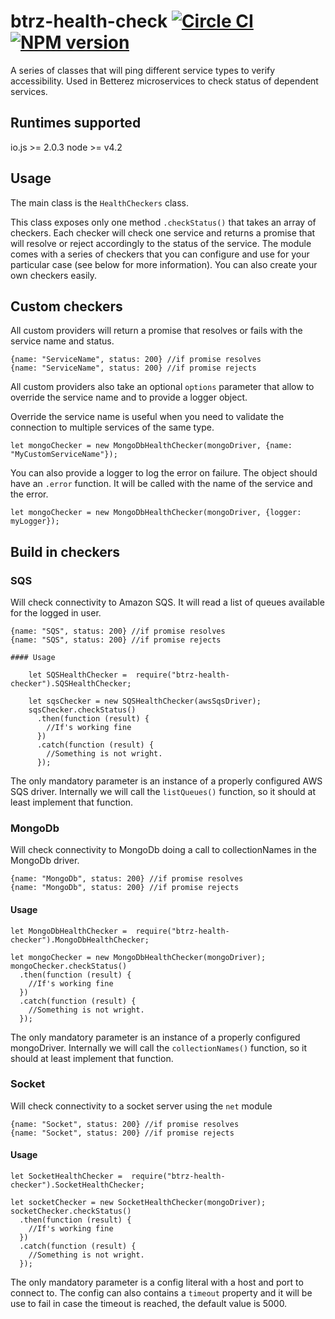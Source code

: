 # btrz-health-check [![Circle CI](https://circleci.com/gh/Betterez/btrz-health-check.svg?style=svg)](https://circleci.com/gh/Betterez/btrz-health-check) [![NPM version](https://badge-me.herokuapp.com/api/npm/btrz-health-check.png)](http://badges.enytc.com/for/npm/btrz-health-check)

A series of classes that will ping different service types to verify accessibility. Used in Betterez microservices to check status of dependent services.

## Runtimes supported

io.js >= 2.0.3
node >= v4.2

## Usage

The main class is the `HealthCheckers` class.

This class exposes only one method `.checkStatus()` that takes an array of checkers.
Each checker will check one service and returns a promise that will resolve or reject accordingly to the status of the service.
The module comes with a series of checkers that you can configure and use for your particular case (see below for more information).
You can also create your own checkers easily.

## Custom checkers

All custom providers will return a promise that resolves or fails with the service name and status.

    {name: "ServiceName", status: 200} //if promise resolves
    {name: "ServiceName", status: 200} //if promise rejects

All custom providers also take an optional `options` parameter that allow to override the service name and to provide a logger object.

Override the service name is useful when you need to validate the connection to multiple services of the same type.

    let mongoChecker = new MongoDbHealthChecker(mongoDriver, {name: "MyCustomServiceName"});

You can also provide a logger to log the error on failure. The object should have an `.error` function. It will be called with the name of the service and the error.

    let mongoChecker = new MongoDbHealthChecker(mongoDriver, {logger: myLogger});

## Build in checkers

### SQS

Will check connectivity to Amazon SQS. It will read a list of queues available for the logged in user.

    {name: "SQS", status: 200} //if promise resolves
    {name: "SQS", status: 200} //if promise rejects

    #### Usage

        let SQSHealthChecker =  require("btrz-health-checker").SQSHealthChecker;

        let sqsChecker = new SQSHealthChecker(awsSqsDriver);
        sqsChecker.checkStatus()
          .then(function (result) {
            //If's working fine
          })
          .catch(function (result) {
            //Something is not wright.
          });

The only mandatory parameter is an instance of a properly configured AWS SQS driver.
Internally we will call the `listQueues()` function, so it should at least implement that function.


### MongoDb

Will check connectivity to MongoDb doing a call to collectionNames in the MongoDb driver.

    {name: "MongoDb", status: 200} //if promise resolves
    {name: "MongoDb", status: 200} //if promise rejects

#### Usage

    let MongoDbHealthChecker =  require("btrz-health-checker").MongoDbHealthChecker;

    let mongoChecker = new MongoDbHealthChecker(mongoDriver);
    mongoChecker.checkStatus()
      .then(function (result) {
        //If's working fine
      })
      .catch(function (result) {
        //Something is not wright.
      });

The only mandatory parameter is an instance of a properly configured mongoDriver.
Internally we will call the `collectionNames()` function, so it should at least implement that function.


### Socket

Will check connectivity to a socket server using the `net` module

    {name: "Socket", status: 200} //if promise resolves
    {name: "Socket", status: 200} //if promise rejects

#### Usage

    let SocketHealthChecker =  require("btrz-health-checker").SocketHealthChecker;

    let socketChecker = new SocketHealthChecker(mongoDriver);
    socketChecker.checkStatus()
      .then(function (result) {
        //If's working fine
      })
      .catch(function (result) {
        //Something is not wright.
      });

The only mandatory parameter is a config literal with a host and port to connect to.
The config can also contains a `timeout` property and it will be use to fail in case the timeout is reached, the default value is 5000.
